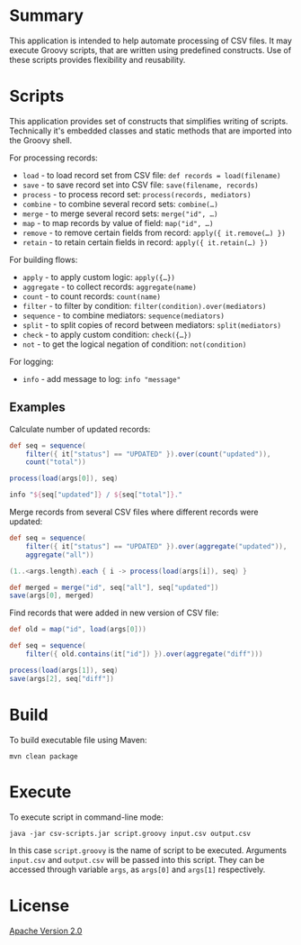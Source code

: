 # Summary

This application is intended to help automate processing of CSV files.
It may execute Groovy scripts, that are written using predefined constructs.
Use of these scripts provides flexibility and reusability.

# Scripts

This application provides set of constructs that simplifies writing of scripts.
Technically it's embedded classes and static methods that are imported into the Groovy shell.

For processing records:

* `load` - to load  record set from CSV file: `def records = load(filename)`
* `save` - to save record set into CSV file: `save(filename, records)`
* `process` - to process record set: `process(records, mediators)`
* `combine` - to combine several record sets: `combine(…)`
* `merge` - to merge several record sets: `merge("id", …)`
* `map` - to map records by value of field: `map("id", …)`
* `remove` - to remove certain fields from record: `apply({ it.remove(…) })`
* `retain` - to retain certain fields in record: `apply({ it.retain(…) })`

For building flows:

* `apply` - to apply custom logic: `apply({…})`
* `aggregate` - to collect records: `aggregate(name)`
* `count` - to count records: `count(name)`
* `filter` - to filter by condition: `filter(condition).over(mediators)`
* `sequence` - to combine mediators: `sequence(mediators)`
* `split` - to split copies of record between mediators: `split(mediators)`
* `check` - to apply custom condition: `check({…})`
* `not` - to get the logical negation of condition: `not(condition)`

For logging:

* `info` - add message to log: `info "message"`

## Examples

Calculate number of updated records:

```groovy
def seq = sequence(
    filter({ it["status"] == "UPDATED" }).over(count("updated")),
    count("total"))

process(load(args[0]), seq)

info "${seq["updated"]} / ${seq["total"]}."
```

Merge records from several CSV files where different records were updated:

```groovy
def seq = sequence(
    filter({ it["status"] == "UPDATED" }).over(aggregate("updated")),
    aggregate("all"))

(1..<args.length).each { i -> process(load(args[i]), seq) }

def merged = merge("id", seq["all"], seq["updated"])
save(args[0], merged)
```

Find records that were added in new version of CSV file:

```groovy
def old = map("id", load(args[0]))

def seq = sequence(
    filter({ old.contains(it["id"]) }).over(aggregate("diff")))

process(load(args[1]), seq)
save(args[2], seq["diff"])
```

# Build

To build executable file using Maven:

```
mvn clean package
```

# Execute

To execute script in command-line mode:

```
java -jar csv-scripts.jar script.groovy input.csv output.csv
```

In this case `script.groovy` is the name of script to be executed.
Arguments `input.csv` and `output.csv` will be passed into this script.
They can be accessed through variable `args`, as `args[0]` and `args[1]` respectively.

# License

[Apache Version 2.0](http://www.apache.org/licenses/LICENSE-2.0.html)
